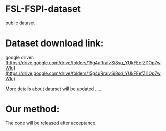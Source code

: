 # FSL-FSPI-dataset
public dataset

# Dataset download link: 
google driver: [https://drive.google.com/drive/folders/15g4uRraivSi8sq_YUkFEefZl1Op7wWIu](https://drive.google.com/drive/folders/15g4uRraivSi8sq_YUkFEefZl1Op7wWIu)

More details about dataset will be updated ......

# Our method:
The code will be released after acceptance.
